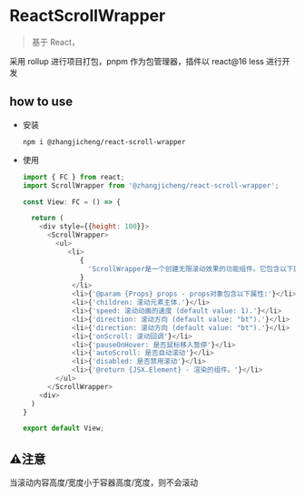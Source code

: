 # ReactScrollWrapper

> 基于 React，

采用 rollup 进行项目打包，pnpm 作为包管理器，插件以 react@16 less 进行开发

## how to use

- 安装

  ``` shell
  npm i @zhangjicheng/react-scroll-wrapper
  ```

- 使用

  ``` js
  import { FC } from react;
  import ScrollWrapper from '@zhangjicheng/react-scroll-wrapper';

  const View: FC = () => {

    return (
      <div style={{height: 100}}>
        <ScrollWrapper>
          <ul>
             <li>
                {
                  'ScrollWrapper是一个创建无限滚动效果的功能组件。它包含以下属性:'
                }
              </li>
              <li>{'@param {Props} props - props对象包含以下属性:'}</li>
              <li>{'children: 滚动元素主体.'}</li>
              <li>{'speed: 滚动动画的速度 (default value: 1).'}</li>
              <li>{'direction: 滚动方向 (default value: "bt").'}</li>
              <li>{'direction: 滚动方向 (default value: "bt").'}</li>
              <li>{'onScroll: 滚动回调'}</li>
              <li>{'pauseOnHover: 是否鼠标移入暂停'}</li>
              <li>{'autoScroll: 是否自动滚动'}</li>
              <li>{'disabled: 是否禁用滚动'}</li>
              <li>{'@return {JSX.Element} - 渲染的组件。'}</li>
          </ul>
        </ScrollWrapper>
      <div>
    )
  }

  export default View;

  ```

## ⚠️注意

当滚动内容高度/宽度小于容器高度/宽度，则不会滚动
